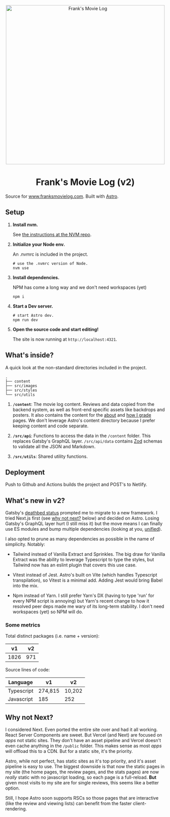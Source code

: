 <p align="center">
  <a href="https://www.franksmovielog.com">
    <img alt="Frank's Movie Log" src="https://www.franksmovielog.com/assets/default_og.jpg" width="500" />
  </a>
</p>
<h1 align="center">
  Frank's Movie Log (v2)
</h1>

Source for www.franksmovielog.com. Built with [Astro](https://astro.build/).

## Setup

1.  **Install nvm.**

    See [the instructions at the NVM repo](https://github.com/nvm-sh/nvm#installing-and-updating).

1.  **Initialize your Node env.**

    An .nvmrc is included in the project.

    ```shell
    # use the .nvmrc version of Node.
    nvm use
    ```

1.  **Install dependencies.**

    NPM has come a long way and we don't need workspaces (yet)

    ```shell
    npm i
    ```

1.  **Start a Dev server.**

    ```shell
    # start Astro dev.
    npm run dev
    ```

1.  **Open the source code and start editing!**

    The site is now running at `http://localhost:4321`.

## What's inside?

A quick look at the non-standard directories included in the project.

    .
    ├── content
    ├── src/images
    ├── src/styles
    └── src/utils

1.  **`/content`**: The movie log content. Reviews and data copied from the backend system, as well as front-end
    specific assets like backdrops and posters. It also contains the content for the [about](https://www.franksmovielog.com/about/) and [how I grade](https://www.franksmovielog.com/how-i-grade/) pages. We don't leverage Astro's content directory because I prefer keeping content and code separate.

1.  **`/src/api`**: Functions to access the data in the `/content` folder. This replaces Gatsby's GraphQL layer. `/src/api/data` contains [Zod](https://zod.dev/) schemas to validate all the JSON and Markdown.

1.  **`/src/utils`**: Shared utility functions.

## Deployment

Push to Github and Actions builds the project and POST's to Netlify.

## What's new in v2?

Gatsby's [deathbed status](https://github.com/gatsbyjs/gatsby/commits/master/) prompted me to migrate to a new framework. I tried Next.js first (see [why not next?](#why-not-next) below) and decided on Astro. Losing Gatsby's GraphQL layer hurt (I still miss it) but the move means I can finally use ES modules and bump multiple dependencies (looking at you, [unified](https://github.com/unifiedjs/unified)).

I also opted to prune as many dependencies as possible in the name of simplicity. Notably:

- Tailwind instead of Vanilla Extract and Sprinkles. The big draw for Vanilla Extract was the ability to leverage Typescript to type the styles, but Tailwind now has an eslint plugin that covers this use case.

- Vitest instead of Jest. Astro's built on Vite (which handles Typescript transpilation), so Vitest is a minimal add. Adding Jest would bring Babel into the mix.

- Npm instead of Yarn. I still prefer Yarn's DX (having to type 'run' for every NPM script is annoying) but Yarn's recent change to how it resolved peer deps made me wary of its long-term stability. I don't need workspaces (yet) so NPM will do.

### Some metrics

Total distinct packages (i.e. name + version):

| v1   | v2  |
| ---- | --- |
| 1826 | 971 |

Source lines of code:

| Language   | v1      | v2     |
| ---------- | ------- | ------ |
| Typescript | 274,815 | 10,202 |
| Javascript | 185     | 252    |

## Why not Next?

I considered Next. Even ported the entire site over and had it all working. React Server Components are sweet. But Vercel (and Next) are focused on _apps_ not static sites. They don't have an asset pipeline and Vercel doesn't even cache anything in the `/public` folder. This makes sense as most _apps_ will offload this to a CDN. But for a static site, it's the priority.

Astro, while not perfect, has static sites as it's top priority, and it's asset pipeline is easy to use. The biggest downside is that now the static pages in my site (the home pages, the review pages, and the stats pages) are now _really_ static with no javascript loading, so each page is a full-reload. **But** given most visits to my site are for single reviews, this seems like a better option.

Still, I hope Astro soon supports RSCs so those pages that are interactive (like the review and viewing lists) can benefit from the faster client-rendering.
